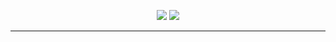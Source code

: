 <p align="center"><img src="https://i.imgur.com/PNbA3FK.png">
<img src="https://i.imgur.com/PDZUdk8.png"></p>

---

<br>

